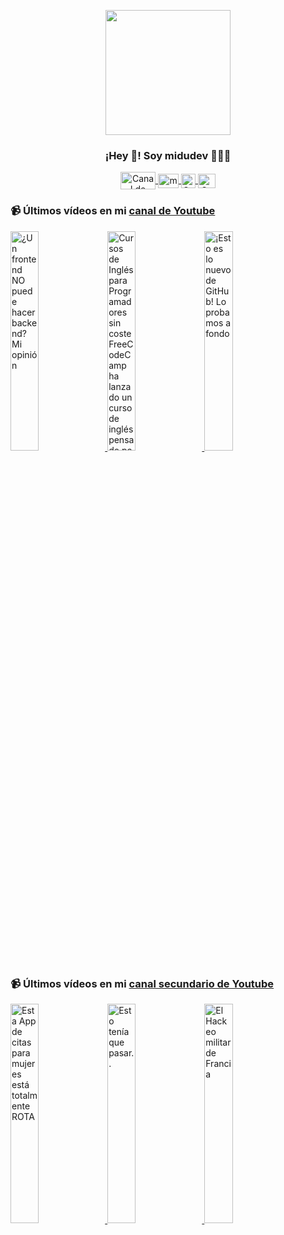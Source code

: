 <p align="center" width="300">
   <img align="center" width="200" src="https://user-images.githubusercontent.com/1561955/106762302-fda9de00-6635-11eb-99be-3ef744e60c0e.png" />
   <h3 align="center">¡Hey 👋! Soy midudev 👨🏻‍💻</h3>
</p>

<p align="center">
   <a href="https://twitch.tv/midudev" target="blank">
    <img align="center" src="https://upload.wikimedia.org/wikipedia/commons/c/ce/Twitch_logo_2019.svg" alt="Canal de Twitch de midudev" height="28px" width="56px" />
  </a>
  <span style="width: 8px;"> </span>
   <a href="https://youtube.com/midudev" target="blank">
    <img align="center" src="https://upload.wikimedia.org/wikipedia/commons/0/09/YouTube_full-color_icon_%282017%29.svg" alt="midudev" height="23px" width="33px" />
  </a>
  <span style="width: 8px;"> </span>
  <a href="https://instagram.com/midu.dev" target="blank">
    <img align="center" src="https://upload.wikimedia.org/wikipedia/commons/e/e7/Instagram_logo_2016.svg" alt="Canal de Instagram de midu.dev" height="23px" width="23px" />
  </a>
  <span style="width: 8px;"> </span>
  <a href="https://twitter.com/midudev" target="blank">
    <img align="center" src="https://upload.wikimedia.org/wikipedia/commons/thumb/6/6f/Logo_of_Twitter.svg/2491px-Logo_of_Twitter.svg.png" alt="Canal de Twitter de midudev" height="23px" width="28px" />
  </a>
</p>

### 📹 Últimos vídeos en mi [canal de Youtube](https://youtube.com/midudev?sub_confirmation=1)

<a href='https://youtu.be/BlAvAOa_68M' target='_blank'>
  <img width='30%' src='https://img.youtube.com/vi/BlAvAOa_68M/mqdefault.jpg' alt='¿Un frontend NO puede hacer backend? Mi opinión' />
</a>
<a href='https://youtu.be/Hg1PxVNur7I' target='_blank'>
  <img width='30%' src='https://img.youtube.com/vi/Hg1PxVNur7I/mqdefault.jpg' alt='Cursos de Inglés para Programadores sin coste  FreeCodeCamp ha lanzado un curso de inglés pensado pa' />
</a>
<a href='https://youtu.be/pSkKSEwJaX0' target='_blank'>
  <img width='30%' src='https://img.youtube.com/vi/pSkKSEwJaX0/mqdefault.jpg' alt='¡Esto es lo nuevo de GitHub! Lo probamos a fondo' />
</a>

### 📹 Últimos vídeos en mi [canal secundario de Youtube](https://youtube.com/midulive?sub_confirmation=1)

<a href='https://youtu.be/ItH7iFjJU3Y' target='_blank'>
  <img width='30%' src='https://img.youtube.com/vi/ItH7iFjJU3Y/mqdefault.jpg' alt='Esta App de citas para mujeres está totalmente ROTA' />
</a>
<a href='https://youtu.be/IwbyfPEB6pI' target='_blank'>
  <img width='30%' src='https://img.youtube.com/vi/IwbyfPEB6pI/mqdefault.jpg' alt='Esto tenía que pasar..' />
</a>
<a href='https://youtu.be/F9GIVt65s_g' target='_blank'>
  <img width='30%' src='https://img.youtube.com/vi/F9GIVt65s_g/mqdefault.jpg' alt='El Hackeo militar de Francia' />
</a>